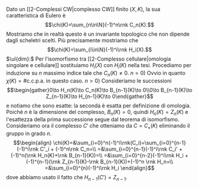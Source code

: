 Dato un [[2-Complessi CW|complesso CW]]  finito $(X,K)$, la sua caratteristica di Eulero è $$\chi(K)=\sum_{n\in\N}(-1)^n\rnk C_n(K).$$Mostriamo che in realtà questo è un invariante topologico che non dipende dagli scheletri scelti. Più precisamente mostriamo che$$\chi(K)=\sum_{i\in\N}(-1)^i\rnk H_i(X).$$$\ul{dim}:$ Per l'isomorfismo tra [[2-Complesso cellulare|omologia singolare e cellulare]] sostituiamo $H_i(X)$ con $H_i(K)$ nella tesi. 
Procediamo per induzione su $n$ massimo indice tale che $C_n(K)\neq 0$.
$n=0$) Ovvio in quanto $\chi(K)=\#\text{c.c.p.a.}$ in questo caso.
$n>0$) Consideriamo le successioni$$\begin{gather}0\to H_n(K)\to C_n(K)\to B_{n-1}(K)\to 0\\0\to B_{n-1}(K)\to Z_{n-1}(K)\to H_{n-1}(K)\to 0\end{gather}$$e notiamo che sono esatte: la seconda è esatta per definizione di omologia. Poiché $n$ è la dimensione del complesso, $B_n(K)=0$, quindi $H_n(K)=Z_n(K)$ e l'esattezza della prima successione segue dal teorema di isomorfismo.
Consideriamo ora il complesso $C'$ che otteniamo da $C=C_\bullet(K)$ eliminando il gruppo in grado $n$.$$\begin{align}
\chi(K)=&\sum_{i=0}^n(-1)^i\rnk(C_i)=\sum_{i=0}^{n-1}(-1)^i\rnk C'_i + (-1)^n\rnk C_n=\\
=&\sum_{i=0}^{n-1}(-1)^i\rnk C_i' + (-1)^n(\rnk H_n(K)+\rnk B_{n-1}(K))=\\
=&\sum_{i=0}^{n-2}(-1)^i\rnk H_i +(-1)^{n-1}(\rnk Z_{n-1}(K)-\rnk B_{n-1}(K))+(-1)^n \rnk H_n=\\
=&\sum_{i=0}^{n}(-1)^i\rnk H_i
\end{align}$$dove abbiamo usato il fatto che $H_{n-1}(C')=Z_{n-1}$.